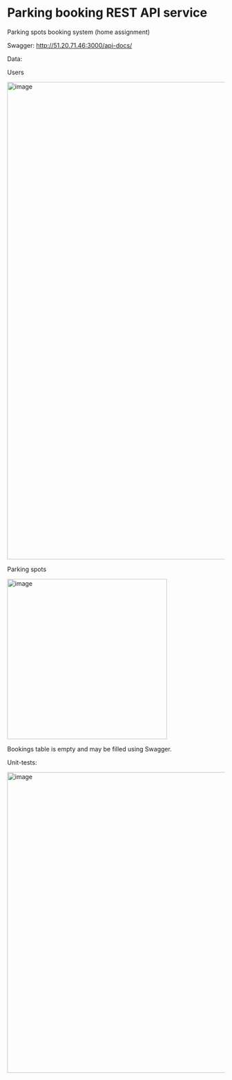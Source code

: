 # Parking booking REST API service
Parking spots booking system (home assignment)

Swagger:
http://51.20.71.46:3000/api-docs/

Data:

Users

<img width="1102" alt="image" src="https://github.com/demakoff/parking_booking/assets/5207710/25bae793-4428-4152-952f-46bd02f711c1">

Parking spots

<img width="370" alt="image" src="https://github.com/demakoff/parking_booking/assets/5207710/5afbc11b-0207-4a9c-a1b7-e1da44e02663">


Bookings table is empty and may be filled using Swagger.

Unit-tests:

<img width="694" alt="image" src="https://github.com/demakoff/parking_booking/assets/5207710/1ffc2320-3ed0-4628-8348-074f3cb046b1">
